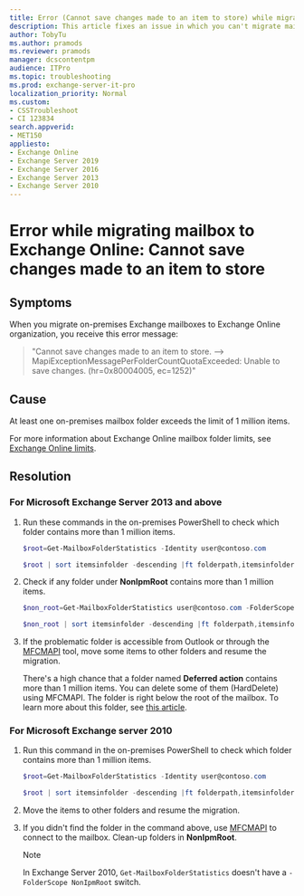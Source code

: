 ```yaml
---
title: Error (Cannot save changes made to an item to store) while migrating mailbox to Exchange Online
description: This article fixes an issue in which you can't migrate mailboxes from on-premises to Exchange Online with "Cannot save changes made to an item to store" error.
author: TobyTu
ms.author: pramods
ms.reviewer: pramods
manager: dcscontentpm
audience: ITPro
ms.topic: troubleshooting
ms.prod: exchange-server-it-pro
localization_priority: Normal
ms.custom:
- CSSTroubleshoot
- CI 123834
search.appverid: 
- MET150
appliesto:
- Exchange Online
- Exchange Server 2019
- Exchange Server 2016
- Exchange Server 2013
- Exchange Server 2010
---
```

# Error while migrating mailbox to Exchange Online: Cannot save changes made to an item to store

## Symptoms

When you migrate on-premises Exchange mailboxes to Exchange Online organization, you receive this error message:

> "Cannot save changes made to an item to store. --> MapiExceptionMessagePerFolderCountQuotaExceeded: Unable to save changes. (hr=0x80004005, ec=1252)"

## Cause

At least one on-premises mailbox folder exceeds the limit of 1 million items.

For more information about Exchange Online mailbox folder limits, see [Exchange Online limits](/office365/servicedescriptions/exchange-online-service-description/exchange-online-limits#mailbox-folder-limits).

## Resolution

### For Microsoft Exchange Server 2013 and above

1. Run these commands in the on-premises PowerShell to check which folder contains more than 1 million items.

    ```powershell
    $root=Get-MailboxFolderStatistics -Identity user@contoso.com

    $root | sort itemsinfolder -descending |ft folderpath,itemsinfolder
    ```

2. Check if any folder under **NonIpmRoot** contains more than 1 million items.

    ```powershell
    $non_root=Get-MailboxFolderStatistics user@contoso.com -FolderScope NonIpmRoot

    $non_root | sort itemsinfolder -descending |ft folderpath,itemsinfolder
    ```

3. If the problematic folder is accessible from Outlook or through the [MFCMAPI](https://github.com/stephenegriffin/mfcmapi/releases/tag/20.0.20280.01) tool, move some items to other folders and resume the migration.

    There's a high chance that a folder named **Deferred action** contains more than 1 million items. You can delete some of them (HardDelete) using MFCMAPI. The folder is right below the root of the mailbox. To learn more about this folder, see [this article](/openspecs/exchange_server_protocols/ms-oxorule/0ae81043-05e6-47e4-aa3f-f546512e96b6).

### For Microsoft Exchange server 2010

1. Run this command in the on-premises PowerShell to check which folder contains more than 1 million items.

    ```powershell
    $root=Get-MailboxFolderStatistics -Identity user@contoso.com

    $root | sort itemsinfolder -descending |ft folderpath,itemsinfolder
    ```

2. Move the items to other folders and resume the migration.
3. If you didn't find the folder in the command above, use [MFCMAPI](https://github.com/stephenegriffin/mfcmapi/releases/tag/20.0.20280.01) to connect to the mailbox. Clean-up folders in **NonIpmRoot**.

    > [!NOTE]
    > In Exchange Server 2010, `Get-MailboxFolderStatistics` doesn't have a `-FolderScope NonIpmRoot` switch.
